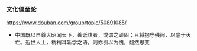 ### 文化偏至论
https://www.douban.com/group/topic/50891085/
- 中国既以自尊大昭闻天下，善诋諆者，或谓之顽固；且将抱守残阙，以底于灭亡。近世人士，稍稍耳新学之语，则亦引以为愧，翻然思变